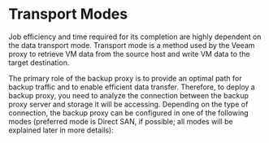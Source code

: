 # Transport Modes

Job efficiency and time required for its completion are highly dependent
on the data transport mode. Transport mode is a method used by the Veeam
proxy to retrieve VM data from the source host and write VM data to the
target destination.

The primary role of the backup proxy is to provide an optimal path for
backup traffic and to enable efficient data transfer. Therefore, to
deploy a backup proxy, you need to analyze the connection between the
backup proxy server and storage it will be accessing. Depending on the
type of connection, the backup proxy can be configured in one of the
following modes (preferred mode is Direct SAN, if possible; all modes
will be explained later in more details):